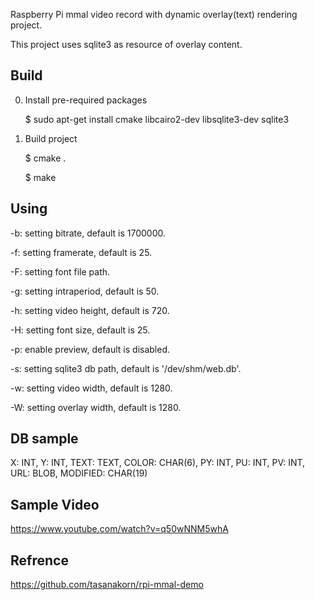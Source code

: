 Raspberry Pi mmal video record with dynamic overlay(text) rendering project.

This project uses sqlite3 as resource of overlay content.

Build
-----
0. Install pre-required packages
   
    $ sudo apt-get install cmake libcairo2-dev libsqlite3-dev sqlite3
    

1. Build project 

    $ cmake .
    
    $ make 


Using
-----

-b: setting bitrate, default is 1700000.

-f: setting framerate, default is 25.

-F: setting font file path.

-g: setting intraperiod, default is 50.

-h: setting video height, default is 720.

-H: setting font size, default is 25.

-p: enable preview, default is disabled.

-s: setting sqlite3 db path, default is '/dev/shm/web.db'.

-w: setting video width, default is 1280.

-W: setting overlay width, default is 1280.


DB sample
---------

X: INT,
Y: INT,
TEXT: TEXT,
COLOR: CHAR(6),
PY: INT,
PU: INT,
PV: INT,
URL: BLOB,
MODIFIED: CHAR(19)


Sample Video
------------

https://www.youtube.com/watch?v=q50wNNM5whA


Refrence
--------

https://github.com/tasanakorn/rpi-mmal-demo
